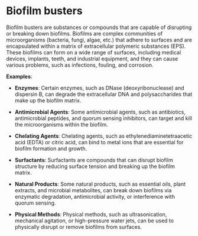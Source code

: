 <!--
source: gpt-3 + jph editing
tags: treatments
-->

# Biofilm busters

Biofilm busters are substances or compounds that are capable of disrupting or breaking down biofilms. Biofilms are complex communities of microorganisms (bacteria, fungi, algae, etc.) that adhere to surfaces and are encapsulated within a matrix of extracellular polymeric substances (EPS). These biofilms can form on a wide range of surfaces, including medical devices, implants, teeth, and industrial equipment, and they can cause various problems, such as infections, fouling, and corrosion.

**Examples**:

* **Enzymes**: Certain enzymes, such as DNase (deoxyribonuclease) and dispersin B, can degrade the extracellular DNA and polysaccharides that make up the biofilm matrix.

* **Antimicrobial Agents**: Some antimicrobial agents, such as antibiotics, antimicrobial peptides, and quorum sensing inhibitors, can target and kill the microorganisms within the biofilm.

* **Chelating Agents**: Chelating agents, such as ethylenediaminetetraacetic acid (EDTA) or citric acid, can bind to metal ions that are essential for biofilm formation and growth.

* **Surfactants**: Surfactants are compounds that can disrupt biofilm structure by reducing surface tension and breaking up the biofilm matrix.

* **Natural Products**: Some natural products, such as essential oils, plant extracts, and microbial metabolites, can break down biofilms via enzymatic degradation, antimicrobial activity, or interference with quorum sensing.

* **Physical Methods**: Physical methods, such as ultrasonication, mechanical agitation, or high-pressure water jets, can be used to physically disrupt or remove biofilms from surfaces.
